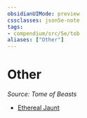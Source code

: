 ```yaml
---
obsidianUIMode: preview
cssclasses: json5e-note
tags:
- compendium/src/5e/tob
aliases: ["Other"]
---
```

# Other
*Source: Tome of Beasts* 

- [Ethereal Jaunt](../../optional-features/ethereal-jaunt-tob.md#)